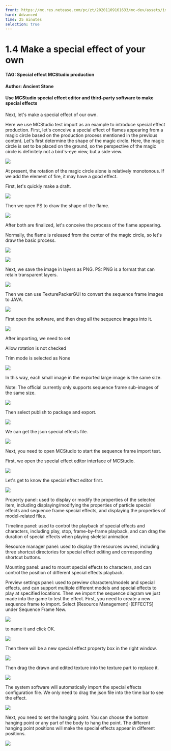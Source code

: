 ```yaml
--- 
front: https://mc.res.netease.com/pc/zt/20201109161633/mc-dev/assets/img/4_4.fa202650.png 
hard: Advanced 
time: 25 minutes 
selection: true 
--- 
```

# 1.4 Make a special effect of your own 
#### TAG: Special effect MCStudio production 
#### Author: Ancient Stone 
#### Use MCStudio special effect editor and third-party software to make special effects 

Next, let's make a special effect of our own. 

Here we use MCStudio test import as an example to introduce special effect production. 
First, let's conceive a special effect of flames appearing from a magic circle based on the production process mentioned in the previous content. Let's first determine the shape of the magic circle. Here, the magic circle is set to be placed on the ground, so the perspective of the magic circle is definitely not a bird's-eye view, but a side view. 

![](./images/4_1.png) 

At present, the rotation of the magic circle alone is relatively monotonous. If we add the element of fire, it may have a good effect. 

First, let's quickly make a draft. 

![](./images/4_2.png) 

Then we open PS to draw the shape of the flame. 

![](./images/4_3.png) 

After both are finalized, let's conceive the process of the flame appearing. 

Normally, the flame is released from the center of the magic circle, so let's draw the basic process. 

![](./images/4_4.png) 




![](./images/4_5.png) 

Next, we save the image in layers as PNG. PS: PNG is a format that can retain transparent layers. 

![](./images/4_6.png) 

Then we can use TexturePackerGUI to convert the sequence frame images to JAVA. 

![](./images/4_7.png) 

First open the software, and then drag all the sequence images into it. 

![](./images/4_8.png) 

After importing, we need to set 

Allow rotation is not checked 

Trim mode is selected as None 

![](./images/4_9.png) 

In this way, each small image in the exported large image is the same size. 

Note: The official currently only supports sequence frame sub-images of the same size. 

![](./images/4_10.png) 

Then select publish to package and export. 

![](./images/4_11.png) 

We can get the json special effects file. 


![](./images/4_12.png) 

Next, you need to open MCStudio to start the sequence frame import test. 

First, we open the special effect editor interface of MCStudio. 

![](./images/4_13.png) 

Let's get to know the special effect editor first. 

![](./images/4_14.png) 

Property panel: used to display or modify the properties of the selected item, including displaying/modifying the properties of particle special effects and sequence frame special effects, and displaying the properties of model-related files. 

Timeline panel: used to control the playback of special effects and characters, including play, stop, frame-by-frame playback, and can drag the duration of special effects when playing skeletal animation. 

Resource manager panel: used to display the resources owned, including three shortcut directories for special effect editing and corresponding shortcut buttons. 

Mounting panel: used to mount special effects to characters, and can control the position of different special effects playback. 

Preview settings panel: used to preview characters/models and special effects, and can support multiple different models and special effects to play at specified locations. 
Then we import the sequence diagram we just made into the game to test the effect. First, you need to create a new sequence frame to import. Select [Resource Management]-[EFFECTS] under Sequence Frame New. 

![](./images/4_15.png) 

to name it and click OK. 

![](./images/4_16.png) 

Then there will be a new special effect property box in the right window. 

![](./images/4_17.png) 

Then drag the drawn and edited texture into the texture part to replace it. 

![](./images/4_18.png) 




The system software will automatically import the special effects configuration file. We only need to drag the json file into the time bar to see the effect. 

![](./images/4_19.png) 

Next, you need to set the hanging point. You can choose the bottom hanging point or any part of the body to hang the point. The different hanging point positions will make the special effects appear in different positions. 

![](./images/4_20.png)